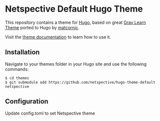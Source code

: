 # Netspective Default Hugo Theme

This repository contains a theme for [Hugo](https://gohugo.io/), based on great [Grav Learn Theme](http://learn.getgrav.org/) ported to Hugo by [matcornic](https://github.com/matcornic/hugo-theme-learn).

Visit the [theme documentation](https://learn.netlify.com/en/) to learn how to use it.

## Installation

Navigate to your themes folder in your Hugo site and use the following commands:

```
$ cd themes
$ git submodule add https://github.com/netspective/hugo-theme-default netspective
```
## Configuration

Update config.toml to set Netspective theme